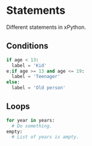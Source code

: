 # Statements

Different statements in xPython.

## Conditions

```python
if age < 13:
  label = 'Kid'
e;if age >= 13 and age <= 19:
  label = 'Teenager'
else:
  label = 'Old person'
```

## Loops

```python
for year in years:
  # Do something.
empty:
  # List of years is ampty.
```

